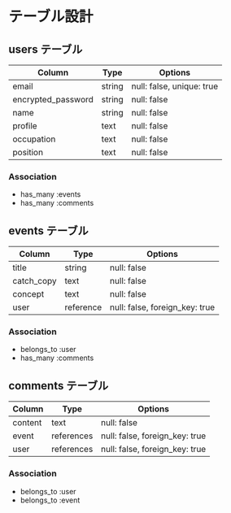 # テーブル設計

## users テーブル

| Column             | Type   | Options                   |
| ------------------ | ------ | ------------------------- |
| email              | string | null: false, unique: true |
| encrypted_password | string | null: false               |
| name               | string | null: false               |
| profile            | text   | null: false               |
| occupation         | text   | null: false               |
| position           | text   | null: false               |

### Association

- has_many :events
- has_many :comments

## events テーブル

| Column     | Type      | Options                        |
| ---------- | --------- | ------------------------------ |
| title      | string    | null: false                    |
| catch_copy | text      | null: false                    |
| concept    | text      | null: false                    |
| user       | reference | null: false, foreign_key: true |

### Association

- belongs_to :user
- has_many :comments

## comments テーブル

| Column    | Type       | Options                        |
| --------- | ---------- | ------------------------------ |
| content   | text       | null: false                    |
| event     | references | null: false, foreign_key: true |
| user      | references | null: false, foreign_key: true |

### Association

- belongs_to :user
- belongs_to :event